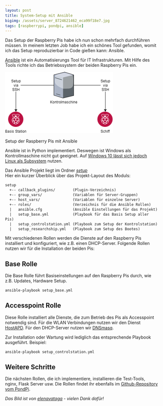 ```yaml
---
layout: post
title: System-Setup mit Ansible
bigimg: /assets/server_8724621462_eca99f18e7.jpg
tags: [raspberrypi, pondpi, ansible]
---
```


Das Setup der Raspberry Pis habe ich nun schon mehrfach durchführen müssen. In meinem letzten Job habe ich ein schönes Tool gefunden, womit ich das Setup reproduzierbar in Code gießen kann: Ansible.

[Ansible](https://www.ansible.com/) ist ein Automatisierungs Tool für IT Infrastrukturen. Mit Hilfe des Tools richte ich das Betriebssystem der beiden Raspberry Pis ein.

![](/assets/ansible-setup.png)

Setup der Raspberry Pis mit Ansible

Ansible ist in Python implementiert. Deswegen ist Windows als Kontrollmaschine nicht gut geeignet. Auf [Windows 10 lässt sich jedoch Linux als Subsystem](https://docs.microsoft.com/en-us/windows/wsl/install-win10) nutzen.

Das Ansible Projekt liegt im Ordner [_setup_](https://github.com/meinjens/pondpi/tree/master/setup)   
Hier ein kurzer Überblick über das Projekt-Layout des Moduls:

```
setup  
  +-- callback_plugins/        (Plugin-Verzeichnis)  
  +-- group_vars/              (Variablen für Server-Gruppen)  
  +-- host_vars/               (Variablen für einzelne Server)  
  +-- roles/                   (Verzeichnis für die Ansible Rollen)  
  |   ansible.cfg              (Ansible Einstellungen für das Projekt)  
  |   setup_base.yml           (Playbook für das Basis Setup aller Pis)  
  |   setup_controlstation.yml (Playbook zum Setup der Kontrolstation)  
  |   setup_researchship.yml   (Playbook zum Setup des Bootes)
```

Mit verschiedenen Rollen werden die Dienste auf den Raspberry Pis installiert und konfiguriert, wie z.B. einen DHCP-Server. Folgende Rollen nutzen wir für die Installation der beiden Pis:

## Base Rolle

Die Base Rolle führt Basiseinstellungen auf den Raspberry Pis durch, wie z.B. Updates, Hardware Setup.

```bash
ansible-playbook setup_base.yml
```

## Accesspoint Rolle

Diese Rolle installiert alle Dienste, die zum Betrieb des Pis als Accesspoint notwendig sind. Für die WLAN Verbindungen nutzen wir den Dienst [HostAPD](https://packages.debian.org/de/stretch/hostapd). Für den DHCP-Server nutzen wir [DNSmasq](https://packages.debian.org/stretch/dnsmasq).

Zur Installation oder Wartung wird lediglich das entsprechende Playbook ausgeführt. Beispiel:

```bash
ansible-playbook setup_controlstation.yml
```

## Weitere Schritte

Die nächsten Rollen, die ich implementiere, installieren die Test-Tools, nginx, Flask Server usw. Die Rollen findet ihr ebenfalls im [Github-Repository vom PondPi](https://github.com/meinjens/pondpi/tree/master/setup).

_Das Bild ist von [elenavataga](https://www.flickr.com/photos/efandorin/) - vielen Dank dafür!_